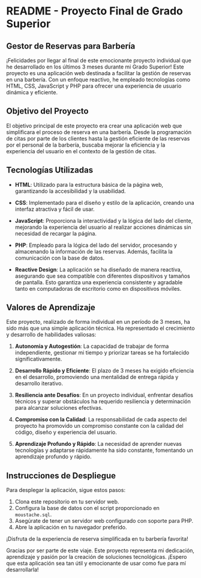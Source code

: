 # README - Proyecto Final de Grado Superior

## Gestor de Reservas para Barbería

¡Felicidades por llegar al final de este emocionante proyecto individual que he desarrollado en los últimos 3 meses durante mi Grado Superior! Este proyecto es una aplicación web destinada a facilitar la gestión de reservas en una barbería. Con un enfoque reactivo, he empleado tecnologías como HTML, CSS, JavaScript y PHP para ofrecer una experiencia de usuario dinámica y eficiente.

## Objetivo del Proyecto

El objetivo principal de este proyecto era crear una aplicación web que simplificara el proceso de reserva en una barbería. Desde la programación de citas por parte de los clientes hasta la gestión eficiente de las reservas por el personal de la barbería, buscaba mejorar la eficiencia y la experiencia del usuario en el contexto de la gestión de citas.

## Tecnologías Utilizadas

- **HTML**: Utilizado para la estructura básica de la página web, garantizando la accesibilidad y la usabilidad.

- **CSS**: Implementado para el diseño y estilo de la aplicación, creando una interfaz atractiva y fácil de usar.

- **JavaScript**: Proporciona la interactividad y la lógica del lado del cliente, mejorando la experiencia del usuario al realizar acciones dinámicas sin necesidad de recargar la página.

- **PHP**: Empleado para la lógica del lado del servidor, procesando y almacenando la información de las reservas. Además, facilita la comunicación con la base de datos.

- **Reactive Design**: La aplicación se ha diseñado de manera reactiva, asegurando que sea compatible con diferentes dispositivos y tamaños de pantalla. Esto garantiza una experiencia consistente y agradable tanto en computadoras de escritorio como en dispositivos móviles.

## Valores de Aprendizaje

Este proyecto, realizado de forma individual en un período de 3 meses, ha sido más que una simple aplicación técnica. Ha representado el crecimiento y desarrollo de habilidades valiosas:

1. **Autonomía y Autogestión**: La capacidad de trabajar de forma independiente, gestionar mi tiempo y priorizar tareas se ha fortalecido significativamente.

2. **Desarrollo Rápido y Eficiente**: El plazo de 3 meses ha exigido eficiencia en el desarrollo, promoviendo una mentalidad de entrega rápida y desarrollo iterativo.

3. **Resiliencia ante Desafíos**: En un proyecto individual, enfrentar desafíos técnicos y superar obstáculos ha requerido resiliencia y determinación para alcanzar soluciones efectivas.

4. **Compromiso con la Calidad**: La responsabilidad de cada aspecto del proyecto ha promovido un compromiso constante con la calidad del código, diseño y experiencia del usuario.

5. **Aprendizaje Profundo y Rápido**: La necesidad de aprender nuevas tecnologías y adaptarse rápidamente ha sido constante, fomentando un aprendizaje profundo y rápido.

## Instrucciones de Despliegue

Para desplegar la aplicación, sigue estos pasos:

1. Clona este repositorio en tu servidor web.
2. Configura la base de datos con el script proporcionado en `moustache.sql`.
3. Asegúrate de tener un servidor web configurado con soporte para PHP.
4. Abre la aplicación en tu navegador preferido.

¡Disfruta de la experiencia de reserva simplificada en tu barbería favorita!

Gracias por ser parte de este viaje. Este proyecto representa mi dedicación, aprendizaje y pasión por la creación de soluciones tecnológicas. ¡Espero que esta aplicación sea tan útil y emocionante de usar como fue para mí desarrollarla!
